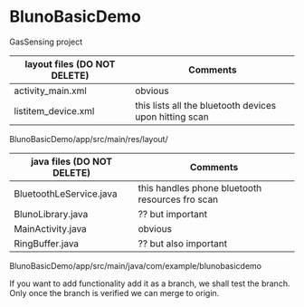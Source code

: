 # BlunoBasicDemo
GasSensing project


layout files (DO NOT DELETE)|Comments
--------|--------
activity_main.xml   |obvious
listitem_device.xml |this lists all the bluetooth devices upon hitting scan
BlunoBasicDemo/app/src/main/res/layout/ 


java files (DO NOT DELETE)|Comments
----------|-------------
BluetoothLeService.java|this handles phone bluetooth resources fro scan
BlunoLibrary.java       |?? but important
MainActivity.java       |obvious
RingBuffer.java         |?? but also important
BlunoBasicDemo/app/src/main/java/com/example/blunobasicdemo

If you want to add functionality add it as a branch, we shall test the branch. Only once the branch is verified
we can merge to origin.
